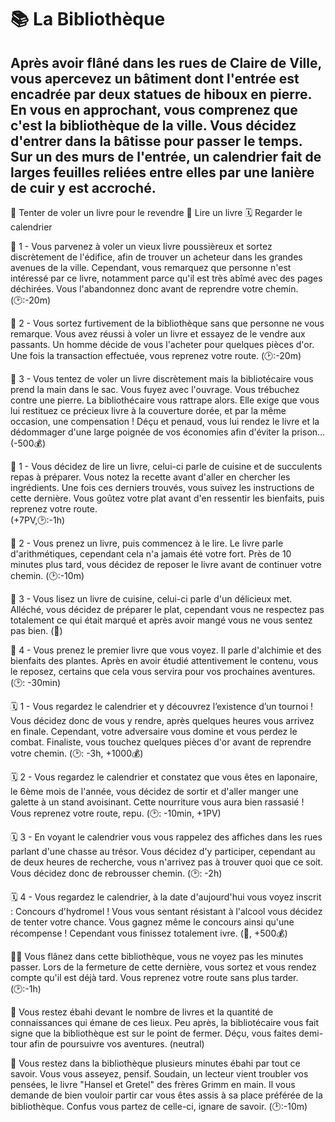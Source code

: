 # 📚 La Bibliothèque

## Après avoir flâné dans les rues de Claire de Ville, vous apercevez un bâtiment dont l'entrée est encadrée par deux statues de hiboux en pierre. En vous en approchant, vous comprenez que c'est la bibliothèque de la ville. Vous décidez d'entrer dans la bâtisse pour passer le temps. Sur un des murs de l'entrée, un calendrier fait de larges feuilles reliées entre elles par une lanière de cuir y est accroché.

📔 Tenter de voler un livre pour le revendre
📖 Lire un livre
🗓️ Regarder le calendrier

📔 1 - Vous parvenez à voler un vieux livre poussièreux et sortez discrètement de l'édifice, afin de trouver un acheteur dans les grandes avenues de la ville. Cependant, vous remarquez que personne n'est intéressé par ce livre, notamment parce qu'il est très abîmé avec des pages déchirées. Vous l'abandonnez donc avant de reprendre votre chemin. 
(🕑:-20m)

📔 2 - Vous sortez furtivement de la bibliothèque sans que personne ne vous remarque. Vous avez réussi à voler un livre et essayez de le vendre aux passants. Un homme décide de vous l'acheter pour quelques pièces d'or. Une fois la transaction effectuée, vous reprenez votre route. 
(🕑:-20m)

📔 3 - Vous tentez de voler un livre discrètement mais la bibliotécaire vous prend la main dans le sac. Vous fuyez avec l'ouvrage. Vous trébuchez contre une pierre. La bibliothécaire vous rattrape alors. Elle exige que vous lui restituez ce précieux livre à la couverture dorée, et par la même occasion, une compensation ! Déçu et penaud, vous lui rendez le livre et la dédommager d'une large poignée de vos économies afin d'éviter la prison... 
(-500💰)

📖 1 - Vous décidez de lire un livre, celui-ci parle de cuisine et de succulents repas à préparer. Vous notez la recette avant d'aller en chercher les ingrédients. Une fois ces derniers trouvés, vous suivez les instructions de cette dernière. Vous goûtez votre plat avant d'en ressentir les bienfaits, puis reprenez votre route.  
(+7PV,🕑:-1h)

📖 2 - Vous prenez un livre, puis commencez à le lire. Le livre parle d'arithmétiques, cependant cela n'a jamais été votre fort. Près de 10 minutes plus tard, vous décidez de reposer le livre avant de continuer votre chemin. 
(🕑:-10m)

📖 3 - Vous lisez un livre de cuisine, celui-ci parle d'un délicieux met. Alléché, vous décidez de préparer le plat, cependant vous ne respectez pas totalement ce qui était marqué et après avoir mangé vous ne vous sentez pas bien. 
(🤢)

📖 4 - Vous prenez le premier livre que vous voyez. Il parle d'alchimie et des bienfaits des plantes. Après en avoir étudié attentivement le contenu, vous le reposez, certains que cela vous servira pour vos prochaines aventures. 
(🕑: -30min)

🗓️ 1 - Vous regardez le calendrier et y découvrez l’existence d’un tournoi ! Vous décidez donc de vous y rendre, après quelques heures vous arrivez en finale. Cependant, votre adversaire vous domine et vous perdez le combat. Finaliste, vous touchez quelques pièces d'or avant de reprendre votre chemin.
(🕑: -3h, +1000💰)

🗓️ 2 - Vous regardez le calendrier et constatez que vous êtes en laponaire, le 6ème mois de l'année, vous décidez de sortir et d'aller manger une galette à un stand avoisinant. Cette nourriture vous aura bien rassasié ! Vous reprenez votre route, repu.
(🕑: -10min, +1PV)

🗓️ 3 - En voyant le calendrier vous vous rappelez des affiches dans les rues parlant d'une chasse au trésor. Vous décidez d'y participer, cependant au de deux heures de recherche, vous n'arrivez pas à trouver quoi que ce soit. Vous décidez donc de rebrousser chemin.
(🕑: -2h)

🗓️ 4 - Vous regardez le calendrier, à la date d'aujourd'hui vous voyez inscrit : Concours d'hydromel ! Vous vous sentant résistant à l'alcool vous décidez de tenter votre chance. Vous gagnez même le concours ainsi qu'une récompense ! Cependant vous finissez totalement ivre. 
(🤪, +500💰)

🚶‍♂️ Vous flânez dans cette bibliothèque, vous ne voyez pas les minutes passer. Lors de la fermeture de cette dernière, vous sortez et vous rendez compte qu'il est déjà tard. Vous reprenez votre route sans plus tarder. 
(🕑:-1h)

👀 Vous restez ébahi devant le nombre de livres et la quantité de connaissances qui émane de ces lieux. Peu après, la bibliotécaire vous fait signe que la bibliothèque est sur le point de fermer. Déçu, vous faites demi-tour afin de poursuivre vos aventures.
(neutral)

📓 Vous restez dans la bibliothèque plusieurs minutes ébahi par tout ce savoir. Vous vous asseyez, pensif. Soudain, un lecteur vient troubler vos pensées, le livre "Hansel et Gretel" des frères Grimm en main. Il vous demande de bien vouloir partir car vous êtes assis à sa place préférée de la bibliothèque. Confus vous partez de celle-ci, ignare de savoir. 
(🕑:-10m)

